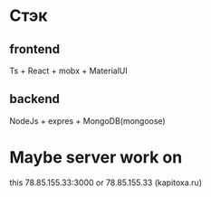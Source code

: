 # Стэк

## frontend 
Ts + React + mobx + MaterialUI
## backend
NodeJs + expres + MongoDB(mongoose) 
# Maybe server work on
this 78.85.155.33:3000 
 or 
78.85.155.33 (kapitoxa.ru)
